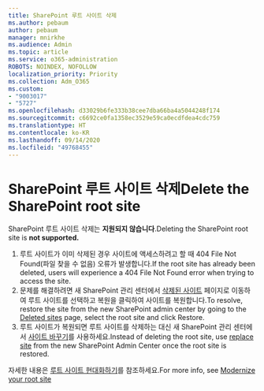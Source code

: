 ```yaml
---
title: SharePoint 루트 사이트 삭제
ms.author: pebaum
author: pebaum
manager: mnirkhe
ms.audience: Admin
ms.topic: article
ms.service: o365-administration
ROBOTS: NOINDEX, NOFOLLOW
localization_priority: Priority
ms.collection: Adm_O365
ms.custom:
- "9003017"
- "5727"
ms.openlocfilehash: d33029b6fe333b38cee7dba66ba4a5044248f174
ms.sourcegitcommit: c6692ce0fa1358ec3529e59ca0ecdfdea4cdc759
ms.translationtype: HT
ms.contentlocale: ko-KR
ms.lasthandoff: 09/14/2020
ms.locfileid: "49768455"
---
```

# <a name="delete-the-sharepoint-root-site"></a><span data-ttu-id="80769-102">SharePoint 루트 사이트 삭제</span><span class="sxs-lookup"><span data-stu-id="80769-102">Delete the SharePoint root site</span></span>

<span data-ttu-id="80769-103">SharePoint 루트 사이트 삭제는 **지원되지 않습니다**.</span><span class="sxs-lookup"><span data-stu-id="80769-103">Deleting the SharePoint root site is  **not supported.**</span></span>

1.  <span data-ttu-id="80769-104">루트 사이트가 이미 삭제된 경우 사이트에 액세스하려고 할 때 404 File Not Found(파일 찾을 수 없음) 오류가 발생합니다.</span><span class="sxs-lookup"><span data-stu-id="80769-104">If the root site has already been deleted, users will experience a  404 File Not Found  error when trying to access the site.</span></span>
2.  <span data-ttu-id="80769-105">문제를 해결하려면 새 SharePoint 관리 센터에서 [삭제된 사이트](https://admin.microsoft.com/sharepoint?page=recycleBin&modern=true) 페이지로 이동하여 루트 사이트를 선택하고 복원을 클릭하여 사이트를 복원합니다.</span><span class="sxs-lookup"><span data-stu-id="80769-105">To resolve, restore the site  from the new SharePoint admin center by going to the  [Deleted sites](https://admin.microsoft.com/sharepoint?page=recycleBin&modern=true)  page, select the root site and click  Restore.</span></span>
3.  <span data-ttu-id="80769-106">루트 사이트가 복원되면 루트 사이트를 삭제하는 대신 새 SharePoint 관리 센터에서 [사이트 바꾸기](https://docs.microsoft.com/sharepoint/modern-root-site#replace-your-root-site)를 사용하세요.</span><span class="sxs-lookup"><span data-stu-id="80769-106">Instead of deleting the root site, use [replace site](https://docs.microsoft.com/sharepoint/modern-root-site#replace-your-root-site)  from the new SharePoint Admin Center once the root site is restored.</span></span>

<span data-ttu-id="80769-107">자세한 내용은 [루트 사이트 현대화하기](https://docs.microsoft.com/sharepoint/modern-root-site)를 참조하세요.</span><span class="sxs-lookup"><span data-stu-id="80769-107">For more info, see [Modernize your root site](https://docs.microsoft.com/sharepoint/modern-root-site)</span></span>